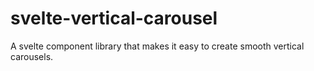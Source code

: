 # svelte-vertical-carousel

A svelte component library that makes it easy to create smooth vertical carousels.

